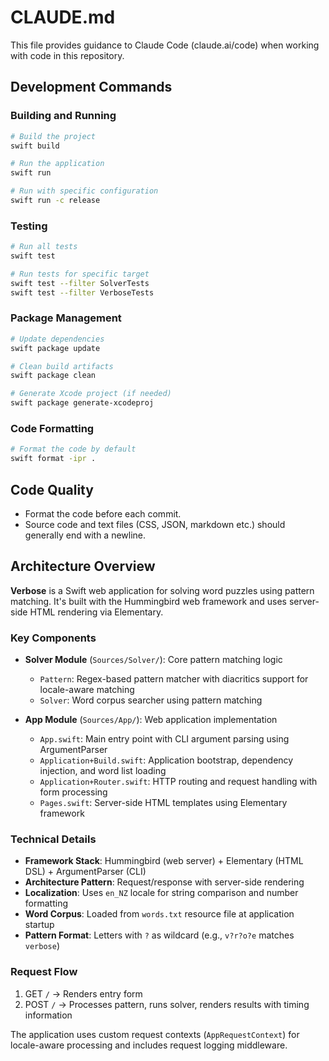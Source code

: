 # CLAUDE.md

This file provides guidance to Claude Code (claude.ai/code) when working with code in this repository.

## Development Commands

### Building and Running
```bash
# Build the project
swift build

# Run the application
swift run

# Run with specific configuration
swift run -c release
```

### Testing
```bash
# Run all tests
swift test

# Run tests for specific target
swift test --filter SolverTests
swift test --filter VerboseTests
```

### Package Management
```bash
# Update dependencies
swift package update

# Clean build artifacts
swift package clean

# Generate Xcode project (if needed)
swift package generate-xcodeproj
```

### Code Formatting
```bash
# Format the code by default
swift format -ipr .
```

## Code Quality

- Format the code before each commit.
- Source code and text files (CSS, JSON, markdown etc.) should generally end with a newline.

## Architecture Overview

**Verbose** is a Swift web application for solving word puzzles using pattern matching. It's built with the Hummingbird web framework and uses server-side HTML rendering via Elementary.

### Key Components

- **Solver Module** (`Sources/Solver/`): Core pattern matching logic
  - `Pattern`: Regex-based pattern matcher with diacritics support for locale-aware matching
  - `Solver`: Word corpus searcher using pattern matching

- **App Module** (`Sources/App/`): Web application implementation
  - `App.swift`: Main entry point with CLI argument parsing using ArgumentParser
  - `Application+Build.swift`: Application bootstrap, dependency injection, and word list loading
  - `Application+Router.swift`: HTTP routing and request handling with form processing
  - `Pages.swift`: Server-side HTML templates using Elementary framework

### Technical Details

- **Framework Stack**: Hummingbird (web server) + Elementary (HTML DSL) + ArgumentParser (CLI)
- **Architecture Pattern**: Request/response with server-side rendering
- **Localization**: Uses `en_NZ` locale for string comparison and number formatting
- **Word Corpus**: Loaded from `words.txt` resource file at application startup
- **Pattern Format**: Letters with `?` as wildcard (e.g., `v?r?o?e` matches `verbose`)

### Request Flow
1. GET `/` → Renders entry form
2. POST `/` → Processes pattern, runs solver, renders results with timing information

The application uses custom request contexts (`AppRequestContext`) for locale-aware processing and includes request logging middleware.